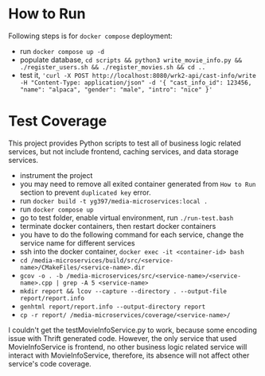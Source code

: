 # How to Run
Following steps is for `docker compose` deployment:
- run `docker compose up -d`
- populate database, `cd scripts && python3 write_movie_info.py && ./register_users.sh && ./register_movies.sh && cd ..`
- test it, `'curl -X POST http://localhost:8080/wrk2-api/cast-info/write -H "Content-Type: application/json" -d '{ "cast_info_id": 123456, "name": "alpaca", "gender": "male", "intro": "nice" }'`

# Test Coverage
This project provides Python scripts to test all of business logic related services, but not include frontend, caching services, and data storage services.

- instrument the project
- you may need to remove all exited container generated from `How to Run` section to prevent `duplicated key` error.
- run `docker build -t yg397/media-microservices:local .`
- run `docker compose up`
- go to test folder, enable virtual environment, run `./run-test.bash`
- terminate docker containers, then restart docker containers
- you have to do the following command for each service, change the service name for different services
- ssh into the docker container, `docker exec -it <container-id> bash`
- `cd /media-microservices/build/src/<service-name>/CMakeFiles/<service-name>.dir`
- `gcov -o . -b /media-microservices/src/<service-name>/<service-name>.cpp | grep -A 5 <service-name>`
- `mkdir report && lcov --capture --directory . --output-file report/report.info`
- `genhtml report/report.info --output-directory report`
- `cp -r report/ /media-microservices/coverage/<service-name>/`

I couldn't get the testMovieInfoService.py to work, because some encoding issue with Thrift generated code. However, the only service that used MovieInfoService is frontend, no other business logic related service will interact with MovieInfoService, therefore, its absence will not affect other service's code coverage.

